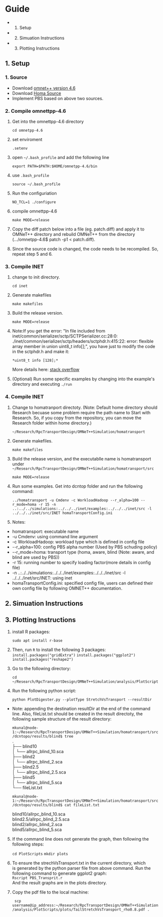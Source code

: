 # Guide
  - 1. Setup 
  - 2. Simuation Instructions  
  - 3. Plotting Instructions

## 1. Setup
### 1. Source
  - Download [omnet++ version 4.6](https://omnetpp.org/download/old.html)
  - Download [Homa Source](https://github.com/PlatformLab/HomaSimulation/tree/omnet_simulations/RpcTransportDesign/OMNeT%2B%2BSimulation)
  - Implement PBS based on above two sources. 

### 2. Compile omnettpp-4.6 
1. Get into the omnettpp-4.6 directory
  
    ``cd omnetpp-4.6`` 

2. set enviroment
    
    ``.setenv``

3. open ``~/.bash_profile`` and add the following line 

    ``export PATH=$PATH:$HOME/omnetpp-4.6/bin`` 

4. use ``.bash_profile``
    
    ``source ~/.bash_profile``

5. Run the configuriation 
    
    ``NO_TCL=1 ./configure``

6. compile omnettpp-4.6

    ``make MODE=release``

7. Copy the diff patch below into a file (eg. patch.diff) and apply
    it to OMNeT++ directory and rebuild OMNeT++ from the directory
    (.../omnetpp-4.6$ patch -p1 < patch.diff). 
8. Since the source code is changed, the code needs to be 
    recompiled. So, repeat step 5 and 6. 

### 3. Compile INET
1. change to init directory. 
  
    ``cd inet`` 

2. Generate makefiles

    ``make makefiles`` 

3. Build the release version. 
  
    ``make MODE=release`` 

4. Note:If you get the error: "In file included from 
  inet/common/serializer/sctp/SCTPSerializer.cc:28:0: 
  ./inet/common/serializer/sctp/headers/sctphdr.h:415:22: 
  error: flexible array member in union uint8_t info[];", 
  you have just to modify the code in the sctphdr.h and make it:  

    ``*uint8_t info [128];*``

   More details here: [stack overflow](https://stackoverflow.com/questions/37969272/error-compiling-inet-framework-for-omnet:)

5. (Optional) Run some specific examples by changing into 
the example's directory and executing ``./run``

### 4. Compile INET  
1. Change to homatranport directoty. (Note: Default home directory should Research 
  becuase some problem require the path name to Start with Research. So, if you 
  copy from the repository, you can move the Research folder within home directory.) 
  
    ``~/Research/RpcTransportDesign/OMNeT++Simulation/homatransport``

2. Generate makefiles.
    
    ``make makefiles`` 

3. Build the release version, and the executablle name is homatransport under
    ``~/Research/RpcTransportDesign/OMNeT++Simulation/homatransport/src``
  
    ``make MODE=release``

4. Run some examples. Get into dcntop folder and run the following command:  
  
    ``../homatransport -u Cmdenv -c WorkloadHadoop --r_alpha=100 --r_mode=homa -r 15 -n ..:../../simulations:../../../inet/examples:../../../inet/src -l ../../../inet/src/INET homaTransportConfig.ini
    ``

5. Notes: 
  
  - homatransport: executable name 
  - -u Cmdenv: using command line argument 
  - -c WorkloadHadoop: workload type which is defined in config file
  - --r_alpha=100: config PBS alpha number (Used by PBS schuding policy)
  - --r_mode=homa: transport type (homa, aware, blind (Note: aware, and blind are used by PBS))
  - -r 15: running number to specify loading factor(more details in config file)
  - -n ..:../../simulations:../../../inet/examples:../../../inet/src -l ../../../inet/src/INET: 
    using inet 
  - homaTransportConfig.ini: specified config file, users can defined their own config file by following
    OMNET++ documentation. 

## 2. Simuation Instructions  

## 3. Plotting Instructions 
1. install R packages:   
  
    ``sudo apt install r-base``  
  
2. Then, run ``R`` to install the following 3 packages:   
    ``
      install.packages("gridExtra")
    ``
    ``
      install.packages("ggplot2")
    ``
    ``
      install.packages("reshape2")
    ``

3. Go to the following directory:  
  
    ``cd ~/Research/RpcTransportDesign/OMNeT++Simulation/analysis/PlotScript``
    
4. Run the following python script:   
 
    ``
      python PlotDigester.py --plotType StretchVsTransport --resultDir 
    ``
     
  - Note: appending the destination resultDir at the end of the command
    line. Also, fileList.txt should be created in the result directoty,
    the following sample structure of the result directory: 
  
    ``mkunal@node-1:~/Research/RpcTransportDesign/OMNeT++Simulation/homatransport/src/dcntopo/results/blind$ tree``   
      .     
      ├── blind10      
      │   └── allrpc_blind_10.sca     
      ├── blind2               
      │   └── allrpc_blind_2.sca     
      ├── blind2.5      
      │   └── allrpc_blind_2.5.sca     
      ├── blind5       
      │   └── allrpc_blind_5.sca    
      └── fileList.txt      
  
    ``mkunal@node-1:~/Research/RpcTransportDesign/OMNeT++Simulation/homatransport/src/dcntopo/results/blind$ cat fileList.txt``  
    
      blind10/allrpc_blind_10.sca      
      blind2.5/allrpc_blind_2.5.sca      
      blind2/allrpc_blind_2.sca      
      blind5/allrpc_blind_5.sca  
  
5. If the command line does not generate the graph, then following the following steps:   
    
    ``cd PlotScripts``
    ``mkdir plots``  

6. To ensure the strechVsTransport.txt in the current directory, which   
    is generated by the python parser file from above command. Run the    
    following command to generate ggplot2 graph:    
    ``
      Rscript PBS_Transprit.r 
    ``  
    And the result graphs are in the plots directory.    
  
7. Copy the pdf file to the local machine:   

    `` scp username@ip_address:~/Research/RpcTransportDesign/OMNeT++Simulation/analysis/PlotScripts/plots/TailStretchVsTransport_rho0.8.pdf .``
